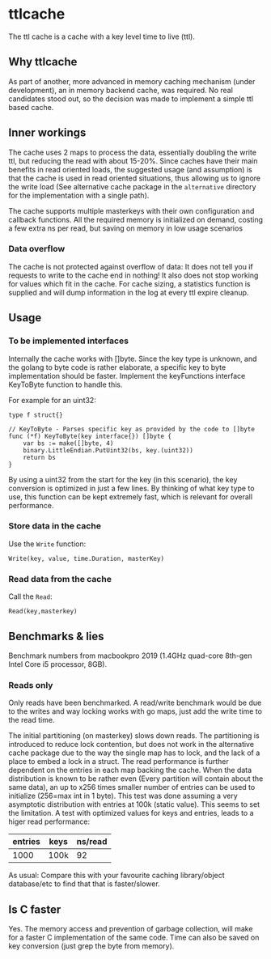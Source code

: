 # ttlcache

The ttl cache is a cache with a key level time to live (ttl).

## Why ttlcache

As part of another, more advanced in memory caching mechanism (under development), an in memory backend cache, was required. No real candidates stood out, so the decision was made to implement a simple ttl based cache.

## Inner workings

The cache uses 2 maps to process the data, essentially doubling the write ttl, but reducing the read with about 15-20%. Since caches have their main benefits in read oriented loads, the suggested usage (and assumption) is that the cache is used in read oriented situations, thus allowing us to ignore the write load (See alternative cache package in the `alternative` directory for the implementation with a single path).

The cache supports multiple masterkeys with their own configuration and callback functions. All the required memory is initialized on demand, costing a few extra ns per read, but saving on memory in low usage scenarios

### Data overflow

The cache is not protected against overflow of data: It does not tell you if requests to write to the cache end in nothing! It also does not stop working for values which fit in the cache. For cache sizing, a statistics function is supplied and will dump information in the log at every ttl expire cleanup.

## Usage

### To be implemented interfaces

Internally the cache works with []byte. Since the key type is unknown, and the golang to byte code is rather elaborate, a specific key to byte implementation should be faster. Implement the keyFunctions interface KeyToByte function to handle this.

For example for an uint32:

```golang
type f struct{}

// KeyToByte - Parses specific key as provided by the code to []byte
func (*f) KeyToByte(key interface{}) []byte {
    var bs := make([]byte, 4)
    binary.LittleEndian.PutUint32(bs, key.(uint32))
    return bs
}
```

By using a uint32 from the start for the key (in this scenario), the key conversion is optimized in just a few lines. By thinking of what key type to use, this function can be kept extremely fast, which is relevant for overall performance.

### Store data in the cache

Use the `Write` function:

```golang
Write(key, value, time.Duration, masterKey)
```

### Read data from the cache

Call the `Read`:

```golang
Read(key,masterkey)
```

## Benchmarks & lies

Benchmark numbers from macbookpro 2019 (1.4GHz quad-core 8th-gen Intel Core i5 processor, 8GB).

### Reads only

Only reads have been benchmarked. A read/write benchmark would be due to the writes and way locking works with go maps, just add the write time to the read time.

The initial partitioning (on masterkey) slows down reads. The partitioning is introduced to reduce lock contention, but does not work in the alternative cache package due to the way the single map has to lock, and the lack of a place to embed a lock in a struct.
The read performance is further dependent on the entries in each map backing the cache. When the data distribution is known to be rather even (Every partition will contain about the same data), an up to x256 times smaller number of entries can be used to initialize (256=max int in 1 byte). This test was done assuming a very asymptotic distribution with entries at 100k (static value). This seems to set the limitation. A test with optimized values for keys and entries, leads to a higer read performance:

| entries | keys | ns/read
|---|---|---
| 1000 | 100k | 92

As usual: Compare this with your favourite caching library/object database/etc to find that that is faster/slower.

## Is C faster

Yes. The memory access and prevention of garbage collection, will make for a faster C implementation of the same code. Time can also be saved on key conversion (just grep the byte from memory).
